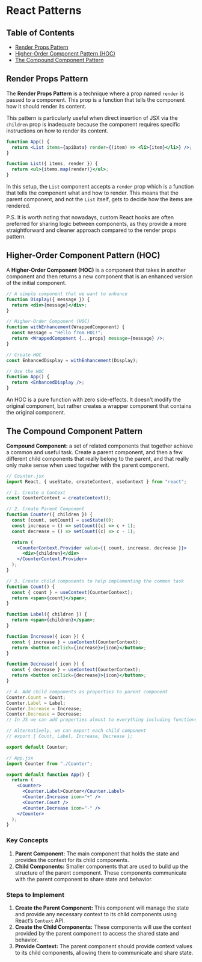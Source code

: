 # React Patterns

## Table of Contents

- [Render Props Pattern](#render-props-pattern)
- [Higher-Order Component Pattern (HOC)](#higher-order-component-pattern-hoc)
- [The Compound Component Pattern](#the-compound-component-pattern)

## Render Props Pattern

The **Render Props Pattern** is a technique where a prop named `render` is passed to a component. This prop is a function that tells the component how it should render its content.

This pattern is particularly useful when direct insertion of JSX via the `children` prop is inadequate because the component requires specific instructions on how to render its content.

```jsx
function App() {
  return <List items={apiData} render={(item) => <li>{item}</li>} />;
}
```

```jsx
function List({ items, render }) {
  return <ul>{items.map(render)}</ul>;
}
```

In this setup, the `List` component accepts a `render` prop which is a function that tells the component what and how to render. This means that the parent component, and not the `List` itself, gets to decide how the items are rendered.

P.S. It is worth noting that nowadays, custom React hooks are often preferred for sharing logic between components, as they provide a more straightforward and cleaner approach compared to the render props pattern.

## Higher-Order Component Pattern (HOC)

A **Higher-Order Component (HOC)** is a component that takes in another component and then returns a new component that is an enhanced version of the initial component.

```jsx
// A simple component that we want to enhance
function Display({ message }) {
  return <div>{message}</div>;
}

// Higher-Order Component (HOC)
function withEnhancement(WrappedComponent) {
  const message = "Hello from HOC!";
  return <WrappedComponent {...props} message={message} />;
}

// Create HOC
const EnhancedDisplay = withEnhancement(Display);

// Use the HOC
function App() {
  return <EnhancedDisplay />;
}
```

An HOC is a pure function with zero side-effects. It doesn't modify the original component, but rather creates a wrapper component that contains the original component.

## The Compound Component Pattern

**Compound Component:** a set of related components that together achieve a common and useful task. Create a parent component, and then a few different child components that really belong to the parent, and that really only make sense when used together with the parent component.

```jsx
// Counter.jsx
import React, { useState, createContext, useContext } from "react";

// 1. Create a Context
const CounterContext = createContext();

// 2. Create Parent Component
function Counter({ children }) {
  const [count, setCount] = useState(0);
  const increase = () => setCount((c) => c + 1);
  const decrease = () => setCount((c) => c - 1);

  return (
    <CounterContext.Provider value={{ count, increase, decrease }}>
      <div>{children}</div>
    </CounterContext.Provider>
  );
}

// 3. Create child components to help implementing the common task
function Count() {
  const { count } = useContext(CounterContext);
  return <span>{count}</span>;
}

function Label({ children }) {
  return <span>{children}</span>;
}

function Increase({ icon }) {
  const { increase } = useContext(CounterContext);
  return <button onClick={increase}>{icon}</button>;
}

function Decrease({ icon }) {
  const { decrease } = useContext(CounterContext);
  return <button onClick={decrease}>{icon}</button>;
}

// 4. Add child components as properties to parent component
Counter.Count = Count;
Counter.Label = Label;
Counter.Increase = Increase;
Counter.Decrease = Decrease;
// In JS we can add properties almost to everything including functions, because functions are actually objects.

// Alternatively, we can export each child component
// export { Count, Label, Increase, Decrease };

export default Counter;
```

```jsx
// App.jsx
import Counter from "./Counter";

export default function App() {
  return (
    <Counter>
      <Counter.Label>Counter</Counter.Label>
      <Counter.Increase icon="+" />
      <Counter.Count />
      <Counter.Decrease icon="-" />
    </Counter>
  );
}
```

### Key Concepts

1. **Parent Component:** The main component that holds the state and provides the context for its child components.
2. **Child Components:** Smaller components that are used to build up the structure of the parent component. These components communicate with the parent component to share state and behavior.

### Steps to Implement

1. **Create the Parent Component:** This component will manage the state and provide any necessary context to its child components using React’s `Context` API.
2. **Create the Child Components:** These components will use the context provided by the parent component to access the shared state and behavior.
3. **Provide Context:** The parent component should provide context values to its child components, allowing them to communicate and share state.
